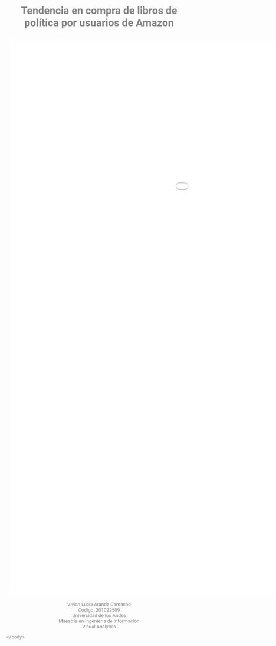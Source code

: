 <!DOCTYPE html>
<html>
	<head>
	  	<meta charset="utf-8">
		<title>Tendencia en compra de libros</title>
		<meta name="description" content="Tendencia en la compra de libros en Amazon">
 		<meta name="keywords" content="Books, Amazon">	  	
	  	<style>
		  body {
		      font-family: "Roboto", "Helvetica Neue", Helvetica, Arial, sans-serif;
		      color: rgb(128,128,128);
		  } 
		  div {
		    margin: auto;
		    padding: 10px;
		  }	
  	      p li {
	        font-size: 14px;
	        text-align: justify;
	      }
	      b {
	        font-size: 15px;
	      }
		</style>	  	
	</head>
	<body>
		<h1 align="center">Tendencia en compra de libros de política por usuarios de Amazon</h1>
		<div><iframe src="books_adjacence.html" frameborder="0" width="1500" height="1500" scrolling="yes"></iframe></div>
		</table>
	    <p align="center" style="font-size: 13px; text-align: center;">
	      Vivian Lucia Aranda Camacho<br>
	      C&oacutedigo: 201022509<br>
	      Universidad de los Andes<br>
	      Maestr&iacutea en Ingenier&iacutea de Informaci&oacuten<br>
	      Visual Analytics
	    </p>

	</body>
</html>
